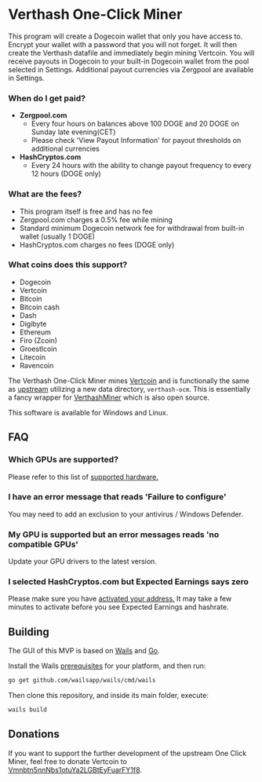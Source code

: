 # Verthash One-Click Miner

This program will create a Dogecoin wallet that only you have access to.  Encrypt your wallet with a password that you will not forget. It will then create the Verthash datafile and immediately begin mining Vertcoin. You will receive payouts in Dogecoin to your built-in Dogecoin wallet from the pool selected in Settings.  Additional payout currencies via Zergpool are available in Settings.  

### When do I get paid?

  - **Zergpool.com**
    - Every four hours on balances above 100 DOGE and 20 DOGE on Sunday late evening(CET)
    - Please check 'View Payout Information' for payout thresholds on additional currencies
  - **HashCryptos.com**
    - Every 24 hours with the ability to change payout frequency to every 12 hours (DOGE only)

    
### What are the fees?
   
  - This program itself is free and has no fee
  - Zergpool.com charges a 0.5% fee while mining
  - Standard minimum Dogecoin network fee for withdrawal from built-in wallet (usually 1 DOGE)
  - HashCryptos.com charges no fees (DOGE only)


### What coins does this support?

  - Dogecoin
  - Vertcoin
  - Bitcoin
  - Bitcoin cash
  - Dash
  - Digibyte
  - Ethereum
  - Firo (Zcoin)
  - Groestlcoin
  - Litecoin
  - Ravencoin

The Verthash One-Click Miner mines [Vertcoin](https://vertcoin.org) and is functionally the same as [upstream](https://github.com/vertcoin-project/one-click-miner-vnext) utilizing a new data directory, `verthash-ocm`.  This is essentially a fancy wrapper for [VerthashMiner](https://github.com/CryptoGraphics/VerthashMiner) which is also open source.

This software is available for Windows and Linux.

## FAQ

### Which GPUs are supported?

Please refer to this list of [supported hardware.](https://github.com/CryptoGraphics/VerthashMiner#supported-hardware)

### I have an error message that reads 'Failure to configure'

You may need to add an exclusion to your antivirus / Windows Defender.

### My GPU is supported but an error messages reads 'no compatible GPUs'

Update your GPU drivers to the latest version.

### I selected HashCryptos.com but Expected Earnings says zero

Please make sure you have [activated your address.](https://www.hashcryptos.com/) It may take a few minutes to activate before you see Expected Earnings and hashrate.

## Building

The GUI of this MVP is based on [Wails](https://wails.app) and [Go](https://golang.org/).

Install the Wails [prerequisites](https://wails.app/home.html#prerequisites) for your platform, and then run:

```bash
go get github.com/wailsapp/wails/cmd/wails
```

Then clone this repository, and inside its main folder, execute:

```bash
wails build
```

## Donations

If you want to support the further development of the upstream One Click Miner, feel free to donate Vertcoin to [Vmnbtn5nnNbs1otuYa2LGBtEyFuarFY1f8](https://insight.vertcoin.org/address/Vmnbtn5nnNbs1otuYa2LGBtEyFuarFY1f8).
